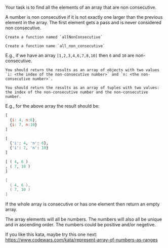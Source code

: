 Your task is to find all the elements of an array that are non consecutive.

A number is non consecutive if it is not exactly one larger than the previous element in the array. The first element gets a pass and is never considered non consecutive.

~~~if:javascript,haskell,swift
Create a function named `allNonConsecutive`
~~~
~~~if:python
Create a function name `all_non_consecutive`
~~~

E.g., if we have an array `[1,2,3,4,6,7,8,10]` then `6` and `10` are non-consecutive.

~~~if:javascript,python
You should return the results as an array of objects with two values `i: <the index of the non-consecutive number>` and `n: <the non-consecutive number>`.
~~~
~~~if:haskell,swift
You should return the results as an array of tuples with two values: the index of the non-consecutive number and the non-consecutive number.
~~~

E.g., for the above array the result should be:
```javascript
[
  {i: 4, n:6},
  {i: 7, n:10}
]
```
```python
[
  {'i': 4, 'n': 6},
  {'i': 7, 'n': 10}
]
```
```haskell
[ ( 4, 6 )
, ( 7, 10 )
]
```
```swift
[ 
  ( 4, 6 ), 
  ( 7, 10 )
]
```

If the whole array is consecutive or has one element then return an empty array.

The array elements will all be numbers. The numbers will also all be unique and in ascending order. The numbers could be positive and/or negetive.

If you like this kata, maybe try this one next: https://www.codewars.com/kata/represent-array-of-numbers-as-ranges